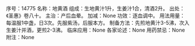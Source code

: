序号：14775
名称：地黄酒
组成：生地黄汁1升，生姜汁1合，清酒2升。
出处：《圣惠》卷八十。
主治：产后血晕。
加减：None
功效：逐血调中。
用法用量：每温服1中盏，日3次。先服紫汤，后服本方。
制备方法：先煎地黄汁3-5沸，次入生姜汁并酒，更煎2-3沸。
临床应用：None
各家论述：None
用药禁忌：None
附注：None
